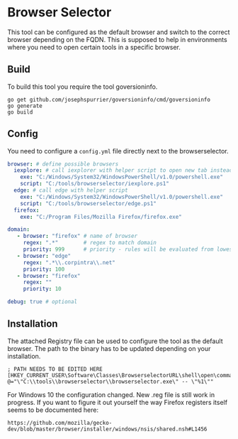 # Browser Selector

This tool can be configured as the default browser and switch to the correct browser depending on the FQDN. This is supposed to help in environments where you need to open certain tools in a specific browser.

## Build

To build this tool you require the tool goversioninfo.

```
go get github.com/josephspurrier/goversioninfo/cmd/goversioninfo
go generate
go build
```

## Config

You need to configure a `config.yml` file directly next to the browserselector.

```yaml
browser: # define possible browsers
  iexplore: # call iexplorer with helper script to open new tab instead of new window
    exe: "C:/Windows/System32/WindowsPowerShell/v1.0/powershell.exe"
    script: "C:/tools/browserselector/iexplore.ps1"
  edge: # call edge with helper script
    exe: "C:/Windows/System32/WindowsPowerShell/v1.0/powershell.exe"
    script: "C:/tools/browserselector/edge.ps1"
  firefox:
    exe: "C:/Program Files/Mozilla Firefox/firefox.exe"

domain:
   - browser: "firefox" # name of browser
     regex: ".*"        # regex to match domain
     priority: 999      # priority - rules will be evaluated from lowest to highest
   - browser: "edge"
     regex: ".*\\.corpintra\\.net"
     priority: 100
   - browser: "firefox"
     regex: ""
     priority: 10

debug: true # optional
```

## Installation

The attached Registry file can be used to configure the tool as the default browser. The path to the binary has to be updated depending on your installation.

```
; PATH NEEDS TO BE EDITED HERE
[HKEY_CURRENT_USER\Software\Classes\BrowserselectorURL\shell\open\command]
@="\"C:\\tools\\browserselector\\browserselector.exe\" -- \"%1\""
```

For Windows 10 the configuration changed. New .reg file is still work in progress. If you want to figure it out yourself the way Firefox registers itself seems to be documented here:

`https://github.com/mozilla/gecko-dev/blob/master/browser/installer/windows/nsis/shared.nsh#L1456`


